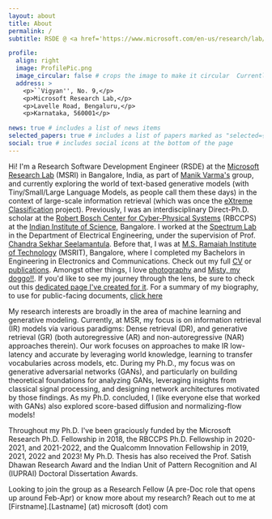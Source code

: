 ```yaml
---
layout: about
title: About
permalink: /
subtitle: RSDE @ <a href='https://www.microsoft.com/en-us/research/lab/microsoft-research-india'>MSRI</a>, Bangalore | Ph.D. @ <a href='https://cps.iisc.ac.in'>RBCCPS</a>, <a href='https://iisc.ac.in'>IISc</a>, Bangalore.

profile:
  align: right
  image: ProfilePic.png
  image_circular: false # crops the image to make it circular  Currently ABD and looking for research opportunities!
  address: >
    <p>``Vigyan'', No. 9,</p>
    <p>Microsoft Research Lab,</p>
    <p>Lavelle Road, Bengaluru,</p>
    <p>Karnataka, 560001</p>

news: true # includes a list of news items
selected_papers: true # includes a list of papers marked as "selected={true}"
social: true # includes social icons at the bottom of the page
---
```


Hi! I'm a Research Software Development Engineer (RSDE) at the <a href='https://www.microsoft.com/en-us/research/lab/microsoft-research-india'>Microsoft Research Lab</a> (MSRI) in Bangalore, India, as part of [Manik Varma's](http://manikvarma.org/) group, and currently exploring the world of text-based generative models (with Tiny/Small/Large Language Models, as people call them these days) in the context of large-scale information retrieval (which was once the [eXtreme Classification](http://manikvarma.org/downloads/XC/XMLRepository.html) project). Previously, I was an interdisciplinary Direct-Ph.D. scholar at the [Robert Bosch Center for Cyber-Physical Systems](https://cps.iisc.ac.in) (RBCCPS) at the [Indian Institute of Science](http://iisc.ac.in), Bangalore. I worked at the [Spectrum Lab](https://spectrum-lab-iisc.github.io) in the Department of Electrical Engineering, under the supervision of Prof. [Chandra Sekhar Seelamantula](https://sites.google.com/site/chandrasekharseelamantula). Before that, I was at [M.S. Ramaiah Institute of Technology](http://msrit.edu) (MSRIT), Bangalore, where I completed my Bachelors in Engineering in Electronics and Communications. Check out my full [CV](/cv/) or [publications](/publications/). Amongst other things, I love [photography](/photography/) and [Misty, my doggo!!](/doggo/). If you'd like to see my journey through the lens, be sure to check out this <a target="_self" href="https://photography.siddarthasokan.com"> dedicated page I've created for it</a>. For a summary of my biography, to use for public-facing documents, [click here](/bio/)

My research interests are broadly in the area of machine learning and generative modeling. Currently, at MSR, my focus is on information retrieval (IR) models via various paradigms: Dense retrieval (DR), and generative retrieval (GR) (both autoregressive (AR) and non-autoregressive (NAR) approaches therein). Our work focuses on approaches to make IR low-latency and accurate by leveraging world knowledge, learning to transfer vocabularies across models, etc. During my Ph.D., my focus was on generative adversarial networks (GANs), and particularly on building theoretical foundations for analyzing GANs, leveraging insights from classical signal processing, and designing network architectures motivated by those findings. As my Ph.D. concluded, I (like everyone else that worked with GANs) also explored score-based diffusion and normalizing-flow models!

Throughout my Ph.D. I've been graciously funded by the Microsoft Research Ph.D. Fellowship in 2018, the RBCCPS Ph.D. Fellowship in 2020-2021, and 2021-2022, and the Qualcomm Innovation Fellowship in 2019, 2021, 2022 and 2023! My Ph.D. Thesis has also received the Prof. Satish Dhawan Research Award and the Indian Unit of Pattern Recognition and AI (IUPRAI) Doctoral Dissertation Awards.

Looking to join the group as a Research Fellow (A pre-Doc role that opens up around Feb-Apr) or know more about my research? Reach out to me at [Firstname].[Lastname] (at) microsoft (dot) com

<!---
Write your biography here. Tell the world about yourself. Link to your favorite [subreddit](http://reddit.com). You can put a picture in, too. The code is already in, just name your picture `prof_pic.jpg` and put it in the `img/` folder.

Put your address / P.O. box / other info right below your picture. You can also disable any these elements by editing `profile` property of the YAML header of your `_pages/about.md`. Edit `_bibliography/papers.bib` and Jekyll will render your [publications page](publications/) automatically.

Link to your social media connections, too. This theme is set up to use and [Academicons](https://jpswalsh.github.io/academicons/), like the ones below. Add your Facebook, Twitter, LinkedIn, Google Scholar, or just disable all of them.
-->
